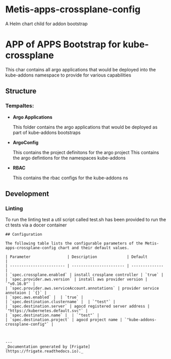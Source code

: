 
Metis-apps-crossplane-config
===========

A Helm chart child for addon bootstrap

# APP of APPS Bootstrap for kube-crossplane

This char contains all argo applications that would be deployed into the kube-addons namespace to provide for various
capabilities

## Structure

### **Tempaltes:**


- **Argo Applications**

    This folder contains the argo applications that would be deployed as part of kube-addons bootstraps

- **ArgoConfig**

    This contains the project definitons  for the argo project
    This  contains the argo defintions for the namespaces kube-addons

- **RBAC**

    This contains the rbac configs for the kube-addons ns

## Development
### Linting
To run the linting test a util script called test.sh has been provided to run the ct tests via a docer container




```
## Configuration

The following table lists the configurable parameters of the Metis-apps-crossplane-config chart and their default values.

| Parameter                | Description             | Default        |
| ------------------------ | ----------------------- | -------------- |
| `spec.crossplane.enabled` | install crosplane controller | `true` |
| `spec.provider.aws.version` | install aws provider version | `"v0.16.0"` |
| `spec.provider.aws.serviceAccount.annotations` | provider service annotaion | `{}` |
| `spec.aws.enabled` |  | `true` |
| `spec.destination.clustername` |  | `"test"` |
| `spec.destination.server` | agocd registered server address | `"https://kubernetes.default.svc"` |
| `spec.destination.name` |  | `"test"` |
| `spec.destination.project` | agocd project name | `"kube-addons-crossplane-config"` |



---
_Documentation generated by [Frigate](https://frigate.readthedocs.io)._

